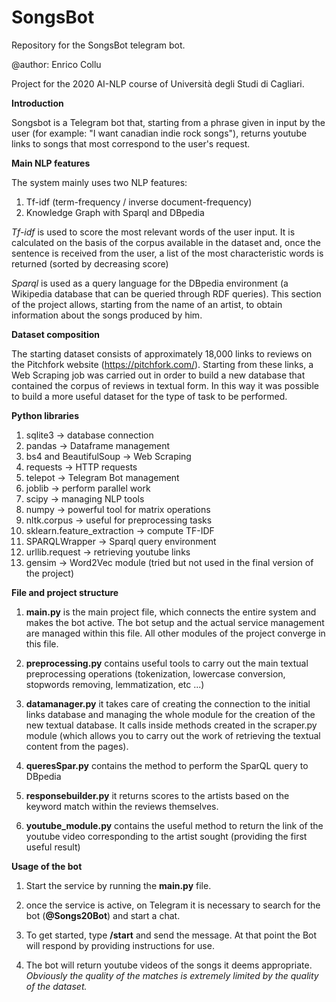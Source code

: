 # SongsBot
Repository for the SongsBot telegram bot. 

@author: Enrico Collu

Project for the 2020 AI-NLP course of Università degli Studi di Cagliari.

**Introduction**

Songsbot is a Telegram bot that, starting from a phrase given in input by the user 
(for example: "I want canadian indie rock songs"), returns youtube links to songs that most correspond to the user's request.

**Main NLP features**

The system mainly uses two NLP features:
1) Tf-idf (term-frequency / inverse document-frequency)
2) Knowledge Graph with Sparql and DBpedia

_Tf-idf_ is used to score the most relevant words of the user input.
It is calculated on the basis of the corpus available in the dataset and, once the sentence is received from the user, 
a list of the most characteristic words is returned (sorted by decreasing score)

_Sparql_ is used as a query language for the DBpedia environment (a Wikipedia database that can be queried through RDF queries). 
This section of the project allows, starting from the name of an artist, to obtain information about the songs produced by him.

**Dataset composition**

The starting dataset consists of approximately 18,000 links to reviews on the Pitchfork website (https://pitchfork.com/).
Starting from these links, a Web Scraping job was carried out in order to build a new database that contained the corpus of reviews in textual form.
In this way it was possible to build a more useful dataset for the type of task to be performed.

**Python libraries**
1) sqlite3 -> database connection
2) pandas -> Dataframe management
3) bs4 and BeautifulSoup -> Web Scraping
4) requests -> HTTP requests
5) telepot -> Telegram Bot management
6) joblib -> perform parallel work
7) scipy -> managing NLP tools
8) numpy -> powerful tool for matrix operations
9) nltk.corpus -> useful for preprocessing tasks
10) sklearn.feature_extraction -> compute TF-IDF
11) SPARQLWrapper -> Sparql query environment
12) urllib.request -> retrieving youtube links
13) gensim -> Word2Vec module (tried but not used in the final version of the project)

**File and project structure**

1) **main.py** is the main project file, which connects the entire system and makes the bot active.
The bot setup and the actual service management are managed within this file.
All other modules of the project converge in this file.
   
2) **preprocessing.py** contains useful tools to carry out the main textual preprocessing operations (tokenization, lowercase conversion, stopwords removing, lemmatization, etc ...)

3) **datamanager.py** it takes care of creating the connection to the initial links database and managing the whole module for the creation of the new textual database. 
   It calls inside methods created in the scraper.py module (which allows you to carry out the work of retrieving the textual content from the pages).
   
4) **queresSpar.py** contains the method to perform the SparQL query to DBpedia

5) **responsebuilder.py** it returns scores to the artists based on the keyword match within the reviews themselves.

6) **youtube_module.py** contains the useful method to return the link of the youtube video corresponding to the artist sought (providing the first useful result)

**Usage of the bot**

1) Start the service by running the **main.py** file.

2) once the service is active, on Telegram it is necessary to search for the bot (**@Songs20Bot**) and start a chat.

3) To get started, type **/start** and send the message.
At that point the Bot will respond by providing instructions for use.
   
4) The bot will return youtube videos of the songs it deems appropriate.
_Obviously the quality of the matches is extremely limited by the quality of the dataset._